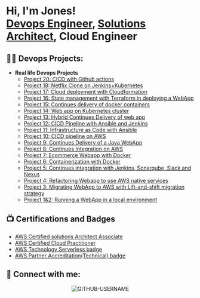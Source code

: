 <h1>Hi, I'm Jones! <br/><a href="https://github.com/Ndzenyuy">Devops Engineer</a>, <a href="www.linkedin.com/in/jones-ndzenyuy">Solutions Architect</a>, Cloud Engineer

<h2>👨‍💻 Devops Projects:</h2>

- <b> Real life Devops Projects </b>
  - [Project 20: CICD with Github actions ](https://github.com/Ndzenyuy/Project-20_Github-actions)
  - [Project 18: Netflix Clone on Jenkins+Kubernetes](https://github.com/Ndzenyuy/Project_18-NetFlix-Clone)
  - [Project 17: Cloud deployment with Cloudformation](https://github.com/Ndzenyuy/Project_17-Cloudformation-project)
  - [Project 16: State management with Terraform in deploying a WebApp](https://github.com/Ndzenyuy/Project_16-Terraform-AWS.git)
  - [Project 15: Continues delivery of docker containers](https://github.com/Ndzenyuy/Project_15-Continues-delivery-of-docker-containers.git)
  - [Project 14: Web app on Kubernetes cluster](https://github.com/Ndzenyuy/Project_14-Webapp-on-Kubernetes)
  - [Project 13: Hybrid Continues Delivery of web app](https://github.com/Ndzenyuy/Project_13-Hybrid-Continues-delivery)
  - [Project 12: CICD Pipeline with Ansible and Jenkins](https://github.com/Ndzenyuy/Project_12-CICD_with-Ansible-and-Jenkins)
  - [Project 11: Infrastructure as Code with Ansible](https://github.com/Ndzenyuy/Project_11-IAAC-with-Ansible)
  - [Project 10: CICD pipeline on AWS](https://github.com/Ndzenyuy/Project_10-Continues-delivery-on-AWS)
  - [Project 9: Continues Delivery of a Java WebApp](https://github.com/Ndzenyuy/Project_9-Continues-delivery-of-webapp)
  - [Project 8: Continues Integration on AWS](https://github.com/Ndzenyuy/Project-8_Continues-Integration-with-AWS)
  - [Project 7: Ecommerce Webapp with Docker](https://github.com/Ndzenyuy/Emart_webapp)
  - [Project 6: Containerization with Docker](https://github.com/Ndzenyuy/Project_6-Containerization)
  - [Project 5: Continues integration with Jenkins, Sonarqube, Slack and Nexus](https://github.com/Ndzenyuy/Project_5-CI-with-jenkins)
  - [Project 4: Refactoring Webapp to use AWS native services](https://github.com/Ndzenyuy/Project-4-AWS-Refactor)
  - [Project 3: Migrating WebApp to AWS with Lift-and-shift migration strategy](https://github.com/Ndzenyuy/project-3_Aws_lift_and_shift)
  - [Project 1&2: Running a WebApp in a local environment](https://github.com/Ndzenyuy/project-1_2-Local-deployment_of_web_app)
  


<h2>📺 Certifications and Badges </h2>

- [AWS Certified solutions Architect Associate](https://www.credly.com/badges/e1cc8659-e620-4b6f-af9a-cdbd5b72ec97/public_url)
- [AWS Certified Cloud Practitioner](https://www.credly.com/badges/4dd680df-2517-4ace-9a6a-36a81fd2295b/public_url)
- [AWS Technology Serverless badge](https://www.credly.com/badges/96a09bbf-778c-4dd5-bd07-8e3cc270d56b/public_url)
- [AWS Partner Accreditation(Technical) badge](https://www.credly.com/badges/96a09bbf-778c-4dd5-bd07-8e3cc270d56b/public_url)


<h2> 🤳 Connect with me:</h2>

[linkedin]: www.linkedin.com/in/jones-ndzenyuy

<p align="center"> <img src="https://komarev.com/ghpvc/?username=GITHUB-USERNAME&label=Visitor%20Count&color=ce9927&style=flat" alt="GITHUB-USERNAME" /> </p>
